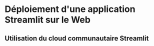 # Déploiement d'une application Streamlit sur le Web
## Utilisation du cloud communautaire Streamlit

